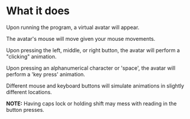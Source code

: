 # What it does
Upon running the program, a virtual avatar will appear.

The avatar's mouse will move given your mouse movements.

Upon pressing the left, middle, or right button, the avatar will perform a "clicking" animation.

Upon pressing an alphanumerical character or 'space', the avatar will perform a 'key press' animation.

Different mouse and keyboard buttons will simulate animations in slightly different locations.

**NOTE:** Having caps lock or holding shift may mess with reading in the button presses.
